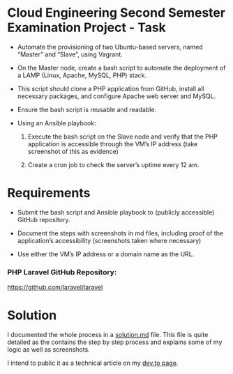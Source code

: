 # Cloud Engineering Second Semester Examination Project - Task

- Automate the provisioning of two Ubuntu-based servers, named “Master” and “Slave”, using Vagrant.

- On the Master node, create a bash script to automate the deployment of a LAMP (Linux, Apache, MySQL, PHP) stack.

- This script should clone a PHP application from GitHub, install all necessary packages, and configure Apache web server and MySQL. 

- Ensure the bash script is reusable and readable.

- Using an Ansible playbook:

  1. Execute the bash script on the Slave node and verify that the PHP application is accessible through the VM’s IP address (take screenshot of this as evidence)
  
  2. Create a cron job to check the server’s uptime every 12 am.

# Requirements

- Submit the bash script and Ansible playbook to (publicly accessible) GitHub repository.

- Document the steps with screenshots in md files, including proof of the application’s accessibility (screenshots taken where necessary)

- Use either the VM’s IP address or a domain name as the URL.

### PHP Laravel GitHub Repository:

https://github.com/laravel/laravel

# Solution

I documented the whole process in a [solution.md](./solution.md) file. This file is quite detailed as the contains the step by step process and explains some of my logic as well as screenshots.

I intend to public it as a technical article on my [dev.to page](https://dev.to/chigozieco).